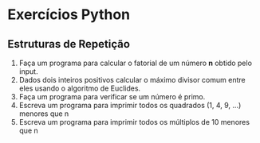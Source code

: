 
# Exercícios Python

## Estruturas de Repetição

1. Faça um programa para calcular o fatorial de um número **n** obtido pelo input.
2. Dados dois inteiros positivos calcular o máximo divisor comum entre eles usando o algoritmo de Euclides.
3. Faça um programa para verificar se um número é primo.
4. Escreva um programa para imprimir todos os quadrados (1, 4, 9, ...) menores que n
5. Escreva um programa para imprimir todos os múltiplos de 10 menores que n



```python

```


```python

```
